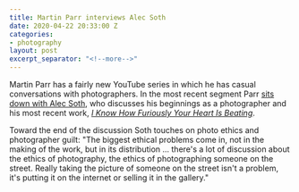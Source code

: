 ```yaml
---
title: Martin Parr interviews Alec Soth
date: 2020-04-22 20:33:00 Z
categories:
- photography
layout: post
excerpt_separator: "<!--more-->"
---
```


Martin Parr has a fairly new YouTube series in which he has casual conversations with photographers. In the most recent segment Parr [sits down with Alec Soth](https://www.youtube.com/watch?v=fUyzwFJe2-s), who discusses his beginnings as a photographer and his most recent work, _[I Know How Furiously Your Heart Is Beating](https://alecsoth.com/photography/projects/i-know-how-furiously-your-heart-is-beating)_.  

Toward the end of the discussion Soth touches on photo ethics and photographer guilt: "The biggest ethical problems come in, not in the making of the work, but in its distribution ... there's a lot of discussion about the ethics of photography, the ethics of photographing someone on the street. Really taking the picture of someone on the street isn't a problem, it's putting it on the internet or selling it in the gallery."<!--more-->

